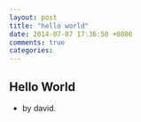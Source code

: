 ```yaml
---
layout: post
title: "hello world"
date: 2014-07-07 17:36:50 +0800
comments: true
categories: 
---
```


## Hello World

* by david.
